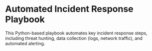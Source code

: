 # Automated Incident Response Playbook

This Python-based playbook automates key incident response steps, including threat hunting, data collection (logs, network traffic), and automated alerting.